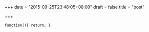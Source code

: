 +++
date = "2015-09-25T23:48:05+08:00"
draft = false
title = "post"

+++

``
function(){
    return;
}
``
